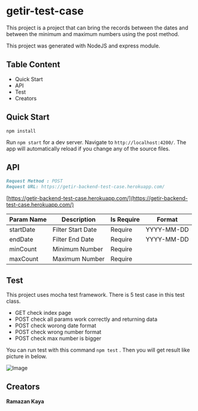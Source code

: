 # getir-test-case 

This project is a project that can bring the records between the dates and between the minimum and maximum numbers using the post method.

This project was generated with NodeJS and express module.

## Table Content 

- Quick Start
- API 
- Test
- Creators

## Quick Start
`npm install` <br>

Run `npm start` for a dev server. Navigate to `http://localhost:4200/`. The app will automatically reload if you change any of the source files.



## API

```markdown
Request Method : POST 
Request URL: https://getir-backend-test-case.herokuapp.com/
```
[https://getir-backend-test-case.herokuapp.com/](https://getir-backend-test-case.herokuapp.com/)

| Param Name | Description | Is Require | Format |
| ------------ | ----------- | ---------- | ------ |
| startDate | Filter Start Date| Require | YYYY-MM-DD |
| endDate | Filter End Date | Require | YYYY-MM-DD |
| minCount | Minimum Number | Require |
| maxCount | Maximum Number | Require |

## Test
This project uses mocha test framework.
There is 5 test case in this test class.
 - GET check index page
 - POST check all params work correctly and returning data
 - POST check worong date format 
 - POST check wrong number format
 - POST check max number is bigger
 
 You can run test with this command `npm test` . Then you will get result like picture in below.
 
 ![Image](https://hizliresim.com/bhRz6x)
 
 
 
## Creators

**Ramazan Kaya**
